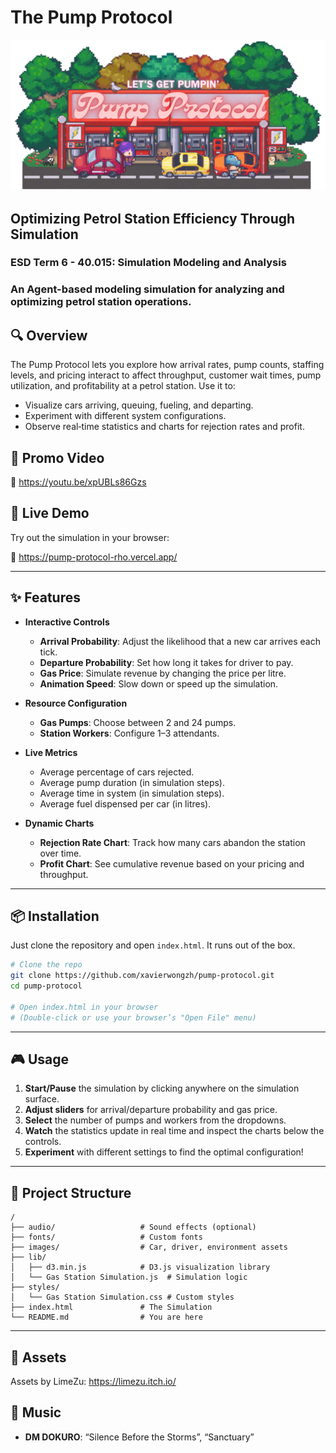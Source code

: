 # The Pump Protocol
![Repository Image](/PumpProtocolLogo.png)
## Optimizing Petrol Station Efficiency Through Simulation

### ESD Term 6 - 40.015: Simulation Modeling and Analysis 

### An Agent-based modeling simulation for analyzing and optimizing petrol station operations.

## 🔍 Overview

The Pump Protocol lets you explore how arrival rates, pump counts, staffing levels, and pricing interact to affect throughput, customer wait times, pump utilization, and profitability at a petrol station. Use it to:

- Visualize cars arriving, queuing, fueling, and departing.
- Experiment with different system configurations.
- Observe real‑time statistics and charts for rejection rates and profit.

## 🎥 Promo Video
🔗 https://youtu.be/xpUBLs86Gzs

## 🚀 Live Demo

Try out the simulation in your browser:

🔗 https://pump-protocol-rho.vercel.app/

---

## ✨ Features

- **Interactive Controls**  
  - **Arrival Probability**: Adjust the likelihood that a new car arrives each tick.  
  - **Departure Probability**: Set how long it takes for driver to pay.  
  - **Gas Price**: Simulate revenue by changing the price per litre.  
  - **Animation Speed**: Slow down or speed up the simulation.

- **Resource Configuration**  
  - **Gas Pumps**: Choose between 2 and 24 pumps.
  - **Station Workers**: Configure 1–3 attendants.

- **Live Metrics**  
  - Average percentage of cars rejected.  
  - Average pump duration (in simulation steps).  
  - Average time in system (in simulation steps).  
  - Average fuel dispensed per car (in litres).

- **Dynamic Charts**  
  - **Rejection Rate Chart**: Track how many cars abandon the station over time.  
  - **Profit Chart**: See cumulative revenue based on your pricing and throughput.

---

## 📦 Installation

Just clone the repository and open `index.html`. It runs out of the box.

```bash
# Clone the repo
git clone https://github.com/xavierwongzh/pump-protocol.git
cd pump-protocol

# Open index.html in your browser
# (Double-click or use your browser’s "Open File" menu)
```

---

## 🎮 Usage

1. **Start/Pause** the simulation by clicking anywhere on the simulation surface.  
2. **Adjust sliders** for arrival/departure probability and gas price.  
3. **Select** the number of pumps and workers from the dropdowns.  
4. **Watch** the statistics update in real time and inspect the charts below the controls.  
5. **Experiment** with different settings to find the optimal configuration!

---

## 📂 Project Structure

    /
    ├── audio/                   # Sound effects (optional)
    ├── fonts/                   # Custom fonts
    ├── images/                  # Car, driver, environment assets
    ├── lib/
    │   ├── d3.min.js            # D3.js visualization library
    │   └── Gas Station Simulation.js  # Simulation logic
    ├── styles/
    │   └── Gas Station Simulation.css # Custom styles
    ├── index.html               # The Simulation
    └── README.md                # You are here
 
---

## 🎨 Assets

Assets by LimeZu: https://limezu.itch.io/

## 🎵 Music

- **DM DOKURO**: “Silence Before the Storms”, “Sanctuary”
